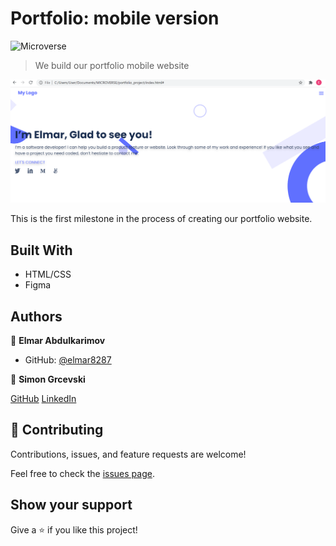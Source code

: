# Portfolio: mobile version

![Microverse](https://img.shields.io/badge/Microverse-blueviolet)

> We build our portfolio mobile website

![Screen Shot](./scrnsht.PNG)

This is the first milestone in the process of creating our portfolio website.

## Built With

- HTML/CSS
- Figma

## Authors

👤 **Elmar Abdulkarimov**

- GitHub: [@elmar8287](https://github.com/elmar8287)


:bust_in_silhouette: **Simon Grcevski**

[GitHub]( https://github.com/SimonGrchevski )
[LinkedIn]( https://www.linkedin.com/in/simon-grchevski-682935209/ )


## 🤝 Contributing

Contributions, issues, and feature requests are welcome!

Feel free to check the [issues page](../../issues/).

## Show your support

Give a ⭐️ if you like this project!
